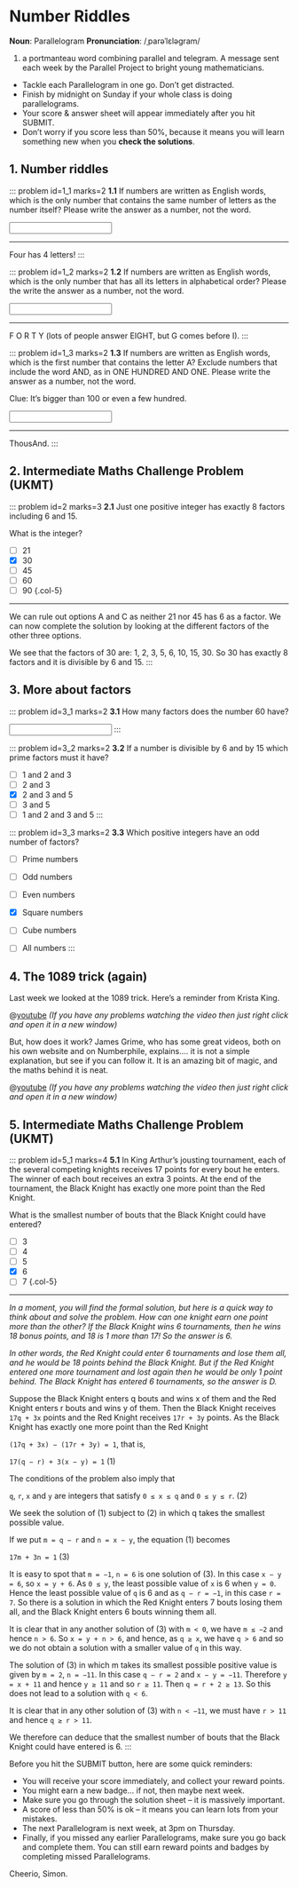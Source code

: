 # Number Riddles

<div class="dictionary">

__Noun__: Parallelogram
__Pronunciation__: /ˌparəˈlɛləɡram/

1. a portmanteau word combining parallel and telegram. A message sent each
week by the Parallel Project to bright young mathematicians.

</div>

*	Tackle each Parallelogram in one go. Don’t get distracted.
*	Finish by midnight on Sunday if your whole class is doing parallelograms.
*	Your score & answer sheet will appear immediately after you hit SUBMIT.
*	Don’t worry if you score less than 50%, because it means you will learn something new when you __check the solutions__.


## 1. Number riddles

::: problem id=1_1 marks=2
__1.1__ If numbers are written as English words, which is the only number that contains the same number of letters as the number itself? Please write the answer as a number, not the word.

<input solution="4"/>

---

Four has 4 letters!
:::

::: problem id=1_2 marks=2
__1.2__ If numbers are written as English words, which is the only number that has all its letters in alphabetical order? Please the write the answer as a number, not the word.

<input solution="40"/>

---

F O R T Y (lots of people answer EIGHT, but G comes before I).
:::

::: problem id=1_3 marks=2
__1.3__ If numbers are written as English words, which is the first number that contains the letter A? Exclude numbers that include the word AND, as in ONE HUNDRED AND ONE. Please write the answer as a number, not the word.

Clue: It’s bigger than 100 or even a few hundred.

<input solution="1,000"/>

---

ThousAnd.
:::


## 2. Intermediate Maths Challenge Problem (UKMT)
<!--- 2014 (7) --->

::: problem id=2 marks=3
__2.1__ Just one positive integer has exactly 8 factors including 6 and 15.  

What is the integer?

* [ ] 21
* [x] 30
* [ ] 45
* [ ] 60
* [ ] 90
{.col-5}

---

We can rule out options A and C as neither 21 nor 45 has 6 as a factor. We can now complete the solution by looking at the different factors of the other three options.  

We see that the factors of 30 are: 1, 2, 3, 5, 6, 10, 15, 30. So 30 has exactly 8 factors and it is divisible by 6 and 15.
:::


## 3. More about factors

::: problem id=3_1 marks=2
__3.1__ How many factors does the number 60 have?

<input solution="12"/>
:::

::: problem id=3_2 marks=2
__3.2__ If a number is divisible by 6 and by 15 which prime factors must it have?

* [ ] 1 and 2 and 3
* [ ] 2 and 3
* [x] 2 and 3 and 5
* [ ] 3 and 5
* [ ] 1 and 2 and 3 and 5
:::

::: problem id=3_3 marks=2
__3.3__ Which positive integers have an odd number of factors?

* [ ] Prime numbers
* [ ] Odd numbers
* [ ] Even numbers
* [x] Square numbers
* [ ] Cube numbers
* [ ] All numbers
:::


## 4. The 1089 trick (again)

Last week we looked at the 1089 trick. Here’s a reminder from Krista King.

@[youtube](rNInNmcgAiY?rel=0) _(If you have any problems watching the video then just right click and open it in a new window)_

But, how does it work? James Grime, who has some great videos, both on his own website and on Numberphile, explains…. it is not a simple explanation, but see if you can follow it. It is an amazing bit of magic, and the maths behind it is neat.

@[youtube](ee0xnIywEqk?rel=0) _(If you have any problems watching the video then just right click and open it in a new window)_


## 5. Intermediate Maths Challenge Problem (UKMT)
<!--- 2014 (21) --->

::: problem id=5_1 marks=4
__5.1__ In King Arthur’s jousting tournament, each of the several competing knights receives 17 points for every bout he enters. The winner of each bout receives an extra 3 points. At the end of the tournament, the Black Knight has exactly one more point than the Red Knight.  

What is the smallest number of bouts that the Black Knight could have entered?

* [ ] 3
* [ ] 4
* [ ] 5
* [x] 6
* [ ] 7
{.col-5}

---

_In a moment, you will find the formal solution, but here is a quick way to think about and solve the problem. How can one knight earn one point more than the other? If the Black Knight wins 6 tournaments, then he wins 18 bonus points, and 18 is 1 more than 17! So the answer is 6._

_In other words, the Red Knight could enter 6 tournaments and lose them all, and he would be 18 points behind the Black Knight. But if the Red Knight entered one more tournament and lost again then he would be only 1 point behind. The Black Knight has entered 6 tournaments, so the answer is D._

Suppose the Black Knight enters q bouts and wins x of them and the Red Knight enters r bouts and wins y of them. Then the Black Knight receives `17q + 3x` points and the Red Knight receives `17r + 3y` points. As the Black Knight has exactly one more point than the Red Knight  

`(17q + 3x) − (17r + 3y) = 1`, that is,  

`17(q − r) + 3(x − y) = 1` (1)  

The conditions of the problem also imply that  

`q`, `r`, `x` and `y` are integers that satisfy `0 ≤ x ≤ q` and `0 ≤ y ≤ r`. (2)  

We seek the solution of (1) subject to (2) in which q takes the smallest possible value.  

If we put `m = q − r` and `n = x − y`, the equation (1) becomes  

`17m + 3n = 1` (3)  

It is easy to spot that `m = −1`, `n = 6` is one solution of (3). In this case `x − y = 6`, so `x = y + 6`. As `0 ≤ y`, the least possible value of `x` is 6 when `y = 0`. Hence the least possible value of `q` is 6 and as `q − r = −1`, in this case `r = 7`. So there is a solution in which the Red Knight enters 7 bouts losing them all, and the Black Knight enters 6 bouts winning them all.  

It is clear that in any another solution of (3) with `m < 0`, we have `m ≤ −2` and hence `n > 6`. So `x = y + n > 6`, and hence, as `q ≥ x`, we have `q > 6` and so we do not obtain a solution with a smaller value of `q` in this way.  

The solution of (3) in which m takes its smallest possible positive value is given by `m = 2`, `n = −11`. In this case `q − r = 2` and `x − y = −11`. Therefore `y = x + 11` and hence `y ≥ 11` and so `r ≥ 11`. Then `q = r + 2 ≥ 13`. So this does not lead to a solution with `q < 6`.  

It is clear that in any other solution of (3) with `n < −11`, we must have `r > 11` and hence `q ≥ r > 11`.  

We therefore can deduce that the smallest number of bouts that the Black Knight could have entered is 6.
:::


Before you hit the SUBMIT button, here are some quick reminders:

*	You will receive your score immediately, and collect your reward points.
*	You might earn a new badge... if not, then maybe next week.
*	Make sure you go through the solution sheet – it is massively important.
*	A score of less than 50% is ok – it means you can learn lots from your mistakes.
*	The next Parallelogram is next week, at 3pm on Thursday.
*	Finally, if you missed any earlier Parallelograms, make sure you go back and complete them. You can still earn reward points and badges by completing missed Parallelograms.

Cheerio,
Simon.
